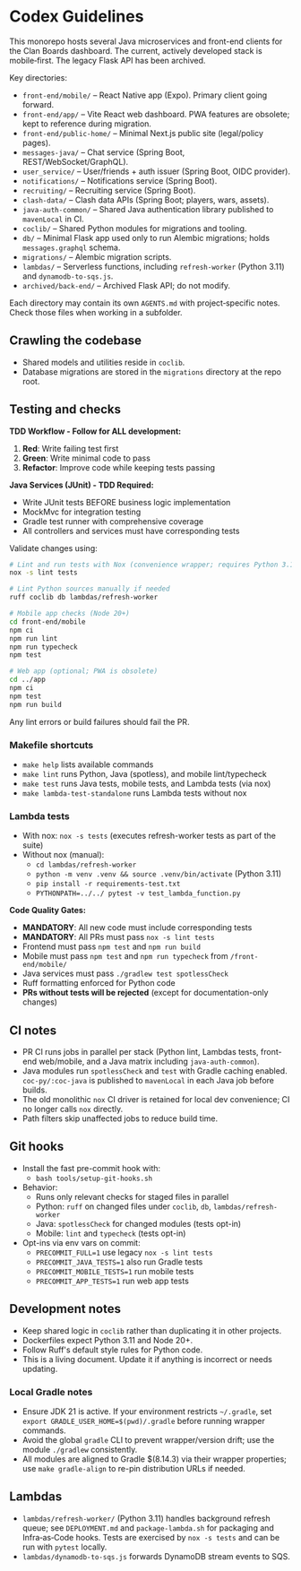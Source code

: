 # Codex Guidelines

This monorepo hosts several Java microservices and front-end clients for the Clan Boards dashboard. The current, actively developed stack is mobile‑first. The legacy Flask API has been archived.

Key directories:

- `front-end/mobile/` – React Native app (Expo). Primary client going forward.
- `front-end/app/` – Vite React web dashboard. PWA features are obsolete; kept to reference during migration.
- `front-end/public-home/` – Minimal Next.js public site (legal/policy pages).
- `messages-java/` – Chat service (Spring Boot, REST/WebSocket/GraphQL).
- `user_service/` – User/friends + auth issuer (Spring Boot, OIDC provider).
- `notifications/` – Notifications service (Spring Boot).
- `recruiting/` – Recruiting service (Spring Boot).
- `clash-data/` – Clash data APIs (Spring Boot; players, wars, assets).
- `java-auth-common/` – Shared Java authentication library published to `mavenLocal` in CI.
- `coclib/` – Shared Python modules for migrations and tooling.
- `db/` – Minimal Flask app used only to run Alembic migrations; holds `messages.graphql` schema.
- `migrations/` – Alembic migration scripts.
- `lambdas/` – Serverless functions, including `refresh-worker` (Python 3.11) and `dynamodb-to-sqs.js`.
- `archived/back-end/` – Archived Flask API; do not modify.

Each directory may contain its own `AGENTS.md` with project‑specific notes. Check those files when working in a subfolder.

## Crawling the codebase
- Shared models and utilities reside in `coclib`.
- Database migrations are stored in the `migrations` directory at the repo root.

## Testing and checks

**TDD Workflow - Follow for ALL development:**
1. **Red**: Write failing test first
2. **Green**: Write minimal code to pass
3. **Refactor**: Improve code while keeping tests passing

**Java Services (JUnit) - TDD Required:**
- Write JUnit tests BEFORE business logic implementation
- MockMvc for integration testing
- Gradle test runner with comprehensive coverage
- All controllers and services must have corresponding tests

Validate changes using:

```bash
# Lint and run tests with Nox (convenience wrapper; requires Python 3.11 and nox installed)
nox -s lint tests

# Lint Python sources manually if needed
ruff coclib db lambdas/refresh-worker

# Mobile app checks (Node 20+)
cd front-end/mobile
npm ci
npm run lint
npm run typecheck
npm test

# Web app (optional; PWA is obsolete)
cd ../app
npm ci
npm test
npm run build
```

Any lint errors or build failures should fail the PR.

### Makefile shortcuts
- `make help` lists available commands
- `make lint` runs Python, Java (spotless), and mobile lint/typecheck
- `make test` runs Java tests, mobile tests, and Lambda tests (via nox)
- `make lambda-test-standalone` runs Lambda tests without nox

### Lambda tests
- With nox: `nox -s tests` (executes refresh-worker tests as part of the suite)
- Without nox (manual):
  - `cd lambdas/refresh-worker`
  - `python -m venv .venv && source .venv/bin/activate` (Python 3.11)
  - `pip install -r requirements-test.txt`
  - `PYTHONPATH=../../ pytest -v test_lambda_function.py`

**Code Quality Gates:**
- **MANDATORY**: All new code must include corresponding tests
- **MANDATORY**: All PRs must pass `nox -s lint tests`
- Frontend must pass `npm test` and `npm run build`
- Mobile must pass `npm test` and `npm run typecheck` from `/front-end/mobile/`
- Java services must pass `./gradlew test spotlessCheck`
- Ruff formatting enforced for Python code
- **PRs without tests will be rejected** (except for documentation-only changes)

## CI notes

- PR CI runs jobs in parallel per stack (Python lint, Lambdas tests, front-end web/mobile, and a Java matrix including `java-auth-common`).
- Java modules run `spotlessCheck` and `test` with Gradle caching enabled. `coc-py/:coc-java` is published to `mavenLocal` in each Java job before builds.
- The old monolithic `nox` CI driver is retained for local dev convenience; CI no longer calls `nox` directly.
- Path filters skip unaffected jobs to reduce build time.

## Git hooks

- Install the fast pre-commit hook with:
  - `bash tools/setup-git-hooks.sh`
- Behavior:
  - Runs only relevant checks for staged files in parallel
  - Python: `ruff` on changed files under `coclib`, `db`, `lambdas/refresh-worker`
  - Java: `spotlessCheck` for changed modules (tests opt-in)
  - Mobile: `lint` and `typecheck` (tests opt-in)
- Opt-ins via env vars on commit:
  - `PRECOMMIT_FULL=1` use legacy `nox -s lint tests`
  - `PRECOMMIT_JAVA_TESTS=1` also run Gradle tests
  - `PRECOMMIT_MOBILE_TESTS=1` run mobile tests
  - `PRECOMMIT_APP_TESTS=1` run web app tests

## Development notes

- Keep shared logic in `coclib` rather than duplicating it in other projects.
- Dockerfiles expect Python 3.11 and Node 20+.
- Follow Ruff's default style rules for Python code.
- This is a living document. Update it if anything is incorrect or needs updating.

### Local Gradle notes
- Ensure JDK 21 is active. If your environment restricts `~/.gradle`, set `export GRADLE_USER_HOME=$(pwd)/.gradle` before running wrapper commands.
- Avoid the global `gradle` CLI to prevent wrapper/version drift; use the module `./gradlew` consistently.
- All modules are aligned to Gradle $(8.14.3) via their wrapper properties; use `make gradle-align` to re-pin distribution URLs if needed.

## Lambdas
- `lambdas/refresh-worker/` (Python 3.11) handles background refresh queue; see `DEPLOYMENT.md` and `package-lambda.sh` for packaging and Infra‑as‑Code hooks. Tests are exercised by `nox -s tests` and can be run with `pytest` locally.
- `lambdas/dynamodb-to-sqs.js` forwards DynamoDB stream events to SQS.
